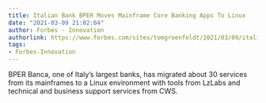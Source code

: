 ```yaml
---
title: Italian Bank BPER Moves Mainframe Core Banking Apps To Linux
date: "2021-03-09 21:02:04"
author: Forbes - Innovation
authorlink: https://www.forbes.com/sites/tomgroenfeldt/2021/03/09/italian-bank-bper-moves-mainframe-core-banking-apps-to-linux/
tags:
- Forbes-Innovation
---
```

BPER Banca, one of Italy’s largest banks, has migrated about 30 services from its mainframes to a Linux environment with tools from LzLabs and technical and business support services from CWS.